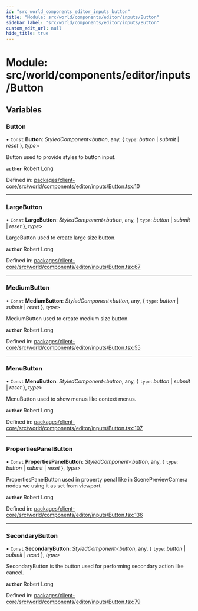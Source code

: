 ```yaml
---
id: "src_world_components_editor_inputs_button"
title: "Module: src/world/components/editor/inputs/Button"
sidebar_label: "src/world/components/editor/inputs/Button"
custom_edit_url: null
hide_title: true
---
```


# Module: src/world/components/editor/inputs/Button

## Variables

### Button

• `Const` **Button**: *StyledComponent*<*button*, any, { `type`: *button* \| *submit* \| *reset*  }, *type*\>

Button used to provide styles to button input.

**`author`** Robert Long

Defined in: [packages/client-core/src/world/components/editor/inputs/Button.tsx:10](https://github.com/xr3ngine/xr3ngine/blob/77d12cea0/packages/client-core/src/world/components/editor/inputs/Button.tsx#L10)

___

### LargeButton

• `Const` **LargeButton**: *StyledComponent*<*button*, any, { `type`: *button* \| *submit* \| *reset*  }, *type*\>

LargeButton used to create large size button.

**`author`** Robert Long

Defined in: [packages/client-core/src/world/components/editor/inputs/Button.tsx:67](https://github.com/xr3ngine/xr3ngine/blob/77d12cea0/packages/client-core/src/world/components/editor/inputs/Button.tsx#L67)

___

### MediumButton

• `Const` **MediumButton**: *StyledComponent*<*button*, any, { `type`: *button* \| *submit* \| *reset*  }, *type*\>

MediumButton used to create medium size button.

**`author`** Robert Long

Defined in: [packages/client-core/src/world/components/editor/inputs/Button.tsx:55](https://github.com/xr3ngine/xr3ngine/blob/77d12cea0/packages/client-core/src/world/components/editor/inputs/Button.tsx#L55)

___

### MenuButton

• `Const` **MenuButton**: *StyledComponent*<*button*, any, { `type`: *button* \| *submit* \| *reset*  }, *type*\>

MenuButton used to show menus like context menus.

**`author`** Robert Long

Defined in: [packages/client-core/src/world/components/editor/inputs/Button.tsx:107](https://github.com/xr3ngine/xr3ngine/blob/77d12cea0/packages/client-core/src/world/components/editor/inputs/Button.tsx#L107)

___

### PropertiesPanelButton

• `Const` **PropertiesPanelButton**: *StyledComponent*<*button*, any, { `type`: *button* \| *submit* \| *reset*  }, *type*\>

PropertiesPanelButton used in property penal like in ScenePreviewCamera nodes we using it as set from viewport.

**`author`** Robert Long

Defined in: [packages/client-core/src/world/components/editor/inputs/Button.tsx:136](https://github.com/xr3ngine/xr3ngine/blob/77d12cea0/packages/client-core/src/world/components/editor/inputs/Button.tsx#L136)

___

### SecondaryButton

• `Const` **SecondaryButton**: *StyledComponent*<*button*, any, { `type`: *button* \| *submit* \| *reset*  }, *type*\>

SecondaryButton is the button used for performing secondary action like cancel.

**`author`** Robert Long

Defined in: [packages/client-core/src/world/components/editor/inputs/Button.tsx:79](https://github.com/xr3ngine/xr3ngine/blob/77d12cea0/packages/client-core/src/world/components/editor/inputs/Button.tsx#L79)
